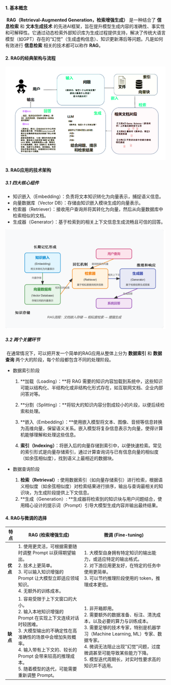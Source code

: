 #### 1. 基本概念

​    **RAG（Retrieval-Augmented Generation，检索增强生成）** 是一种结合了 **信息检索** 和 **文本生成技术** 的先进AI框架，旨在提升模型生成内容的准确性、事实性和可解释性。它通过动态检索外部知识库为生成过程提供支持，解决了传统大语言模型（如GPT）存在的“幻觉”（生成虚构信息）、知识更新滞后等问题。凡是如何有效进行  **信息检索**  相关的技术都可以称作 **RAG**。



#### 2. RAG的经典架构与流程

![image-20250415194313733](./assets/image-20250415194313733.png)

#### 3. RAG应用的技术架构

#####     3.1 四大核心组件

   - 知识嵌入（Embedding）：负责将文本知识转化为向量表示，捕捉语义信息。
   - 向量数据库（Vector DB）：存储由知识嵌入模块生成的向量表示。
   - 检索器（Retriever）：接收用户查询并将其转化为向量，然后从向量数据库中检索相似的文档。
   - 生成器（Generator）：基于检索到的相关上下文信息生成流畅且可信的回答。

![20250415_200349_image.png](./assets/20250415_200349_image.png)

#####     3.2 两个关键环节  

​       在通常情况下，可以把开发一个简单的RAG应用从整体上分为 **数据索引** 和 **数据查询** 两个大的阶段，每个阶段都包含不同的处理阶段。

   - 数据索引阶段

     1.  **加载（Loading）：**将 RAG 需要的知识内容加载到系统中，这些知识可能以结构化、半结构化或非结构化形式存在，如互联网文档、企业内部问答对等。

     2.  **分割（Splitting）：**将较大的知识内容分割成较小的片段，以便后续检索和处理。

     3.  **嵌入（Embedding）：**使用嵌入模型将文本、图像、音频等信息转换为高维向量，保留语义关系。嵌入模型将复杂信息表示为向量，使得计算机能够理解和处理这些信息。

     4.  **索引（Indexing）**：将嵌入后的向量存储到索引中，以便快速检索。常见的索引形式是向量存储索引，通过计算查询词与已有信息向量的相似度（如余弦相似度），找到语义上最相近的数据块。

  - 数据查询阶段

       1. **检索（Retrieval）:** 使用数据索引（如向量存储索引）进行检索，根据语义相似度（如余弦相似度）对检索结果进行排序，输出与查询最相关的知识块，为生成阶段提供上下文信息。
	2. **生成（Generation）: **生成器将检索到的知识块与用户问题结合，使用精心设计的提示词（Prompt）引导大模型生成内容并输出最终结果。



#### 4. RAG与微调的选择

| 特点 | RAG (检索增强生成) | 微调 (Fine-tuning) |
|---|---|---|
| **优点** | 1. 使用更灵活，可根据需要随时调整 Prompt 以获得期望输出。<br>2. 技术上更简单。<br>3. 可以输入知识增强的 Prompt 让大模型立即适应领域知识。<br>4. 无额外的训练成本。 | 1. 大模型自身拥有特定知识的输出能力，或适应特定的输出格式。<br>2. 对下游应用更友好，在特定的任务中使用更简单。<br>3. 可以节约推理阶段使用的 token，推理成本更低。 |
| **缺点** | 1. 容易受限于上下文窗口的大小。<br>2. 输入本地知识增强的 Prompt 在实现上下文连续对话时较困难。<br>3. 大模型输出的不确定性在高准确性的场景中会增加失败概率。<br>4. 输入带有上下文的、较长的 Prompt 会带来较高的推理成本。<br>5. 随着模型的迭代，可能需要重新调整 Prompt。 | 1. 非开箱即用。<br>2. 需要额外的数据准备、标注、清洗成本，以及必要的算力与训练成本。<br>3. 需要足够的技术专家，特别是机器学习（Machine Learning, ML）专家、数据专家。<br>4. 微调无法阻止出现"幻觉"问题，过度微调甚至可能导致某些能力下降。<br>5. 模型迭代周期长，对实时性要求高的知识并不适用。 |

